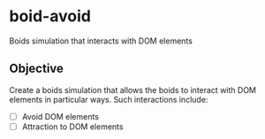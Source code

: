 # boid-avoid

Boids simulation that interacts with DOM elements

## Objective

Create a boids simulation that allows the boids to interact with DOM elements in particular ways. Such interactions include:

- [ ] Avoid DOM elements
- [ ] Attraction to DOM elements
